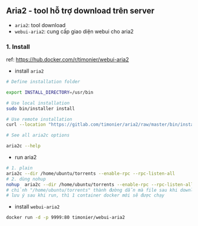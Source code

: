 ## Aria2 - tool hỗ trợ download trên server 
- `aria2`: tool download
- `webui-aria2`: cung cấp giao diện webui cho aria2

### 1. Install 
ref: https://hub.docker.com/r/timonier/webui-aria2
- install `aria2`
```bash
# Define installation folder

export INSTALL_DIRECTORY=/usr/bin

# Use local installation
sudo bin/installer install

# Use remote installation
curl --location "https://gitlab.com/timonier/aria2/raw/master/bin/installer" | sudo sh -s -- install

# See all aria2c options

aria2c --help
```
- run aria2
```bash
# 1. plain
aria2c --dir /home/ubuntu/torrents --enable-rpc --rpc-listen-all
# 2. dùng nohup
nohup  aria2c --dir /home/ubuntu/torrents --enable-rpc --rpc-listen-all >> /tmp/aria2c.log 2>&1&
# chỉnh "/home/ubuntu/torrents" thành đường dẫn mà file sau khi download sẽ được lưu vào
# lưu ý sau khi run, thì 1 container docker mới sẽ được chạy
```
- install `webui-aria2`
```bash
docker run -d -p 9999:80 timonier/webui-aria2
```